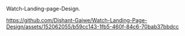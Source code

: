 Watch-Landing-page-Design.



https://github.com/Dishant-Gajwe/Watch-Landing-Page-Design/assets/152062055/b59cc143-1fb5-460f-84c6-70bab37bbdcc

